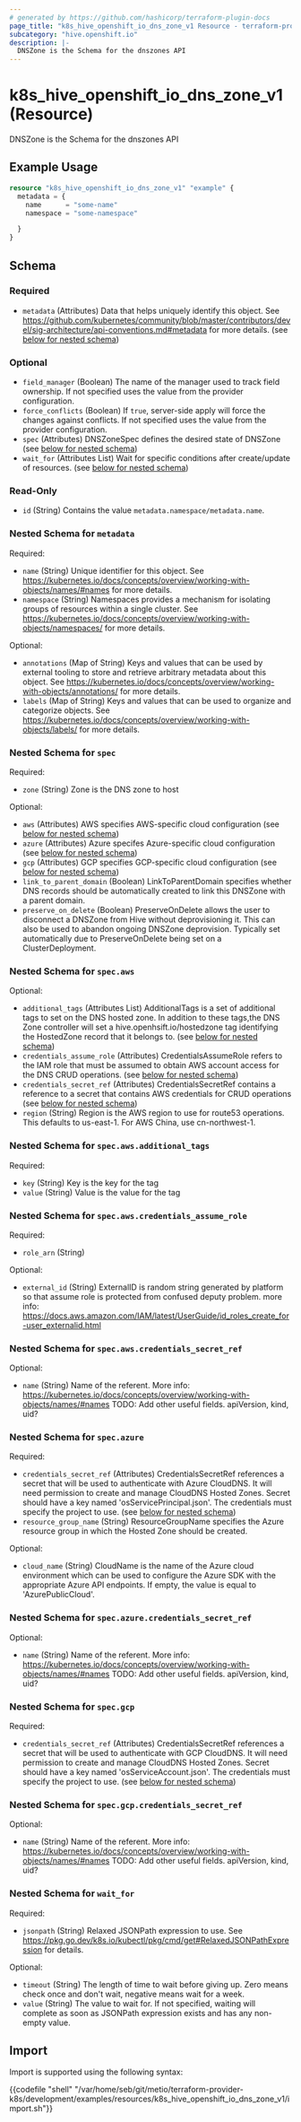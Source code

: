 ```yaml
---
# generated by https://github.com/hashicorp/terraform-plugin-docs
page_title: "k8s_hive_openshift_io_dns_zone_v1 Resource - terraform-provider-k8s"
subcategory: "hive.openshift.io"
description: |-
  DNSZone is the Schema for the dnszones API
---
```


# k8s_hive_openshift_io_dns_zone_v1 (Resource)

DNSZone is the Schema for the dnszones API

## Example Usage

```terraform
resource "k8s_hive_openshift_io_dns_zone_v1" "example" {
  metadata = {
    name      = "some-name"
    namespace = "some-namespace"

  }
}
```

<!-- schema generated by tfplugindocs -->
## Schema

### Required

- `metadata` (Attributes) Data that helps uniquely identify this object. See https://github.com/kubernetes/community/blob/master/contributors/devel/sig-architecture/api-conventions.md#metadata for more details. (see [below for nested schema](#nestedatt--metadata))

### Optional

- `field_manager` (Boolean) The name of the manager used to track field ownership. If not specified uses the value from the provider configuration.
- `force_conflicts` (Boolean) If `true`, server-side apply will force the changes against conflicts. If not specified uses the value from the provider configuration.
- `spec` (Attributes) DNSZoneSpec defines the desired state of DNSZone (see [below for nested schema](#nestedatt--spec))
- `wait_for` (Attributes List) Wait for specific conditions after create/update of resources. (see [below for nested schema](#nestedatt--wait_for))

### Read-Only

- `id` (String) Contains the value `metadata.namespace/metadata.name`.

<a id="nestedatt--metadata"></a>
### Nested Schema for `metadata`

Required:

- `name` (String) Unique identifier for this object. See https://kubernetes.io/docs/concepts/overview/working-with-objects/names/#names for more details.
- `namespace` (String) Namespaces provides a mechanism for isolating groups of resources within a single cluster. See https://kubernetes.io/docs/concepts/overview/working-with-objects/namespaces/ for more details.

Optional:

- `annotations` (Map of String) Keys and values that can be used by external tooling to store and retrieve arbitrary metadata about this object. See https://kubernetes.io/docs/concepts/overview/working-with-objects/annotations/ for more details.
- `labels` (Map of String) Keys and values that can be used to organize and categorize objects. See https://kubernetes.io/docs/concepts/overview/working-with-objects/labels/ for more details.


<a id="nestedatt--spec"></a>
### Nested Schema for `spec`

Required:

- `zone` (String) Zone is the DNS zone to host

Optional:

- `aws` (Attributes) AWS specifies AWS-specific cloud configuration (see [below for nested schema](#nestedatt--spec--aws))
- `azure` (Attributes) Azure specifes Azure-specific cloud configuration (see [below for nested schema](#nestedatt--spec--azure))
- `gcp` (Attributes) GCP specifies GCP-specific cloud configuration (see [below for nested schema](#nestedatt--spec--gcp))
- `link_to_parent_domain` (Boolean) LinkToParentDomain specifies whether DNS records should be automatically created to link this DNSZone with a parent domain.
- `preserve_on_delete` (Boolean) PreserveOnDelete allows the user to disconnect a DNSZone from Hive without deprovisioning it. This can also be used to abandon ongoing DNSZone deprovision. Typically set automatically due to PreserveOnDelete being set on a ClusterDeployment.

<a id="nestedatt--spec--aws"></a>
### Nested Schema for `spec.aws`

Optional:

- `additional_tags` (Attributes List) AdditionalTags is a set of additional tags to set on the DNS hosted zone. In addition to these tags,the DNS Zone controller will set a hive.openhsift.io/hostedzone tag identifying the HostedZone record that it belongs to. (see [below for nested schema](#nestedatt--spec--aws--additional_tags))
- `credentials_assume_role` (Attributes) CredentialsAssumeRole refers to the IAM role that must be assumed to obtain AWS account access for the DNS CRUD operations. (see [below for nested schema](#nestedatt--spec--aws--credentials_assume_role))
- `credentials_secret_ref` (Attributes) CredentialsSecretRef contains a reference to a secret that contains AWS credentials for CRUD operations (see [below for nested schema](#nestedatt--spec--aws--credentials_secret_ref))
- `region` (String) Region is the AWS region to use for route53 operations. This defaults to us-east-1. For AWS China, use cn-northwest-1.

<a id="nestedatt--spec--aws--additional_tags"></a>
### Nested Schema for `spec.aws.additional_tags`

Required:

- `key` (String) Key is the key for the tag
- `value` (String) Value is the value for the tag


<a id="nestedatt--spec--aws--credentials_assume_role"></a>
### Nested Schema for `spec.aws.credentials_assume_role`

Required:

- `role_arn` (String)

Optional:

- `external_id` (String) ExternalID is random string generated by platform so that assume role is protected from confused deputy problem. more info: https://docs.aws.amazon.com/IAM/latest/UserGuide/id_roles_create_for-user_externalid.html


<a id="nestedatt--spec--aws--credentials_secret_ref"></a>
### Nested Schema for `spec.aws.credentials_secret_ref`

Optional:

- `name` (String) Name of the referent. More info: https://kubernetes.io/docs/concepts/overview/working-with-objects/names/#names TODO: Add other useful fields. apiVersion, kind, uid?



<a id="nestedatt--spec--azure"></a>
### Nested Schema for `spec.azure`

Required:

- `credentials_secret_ref` (Attributes) CredentialsSecretRef references a secret that will be used to authenticate with Azure CloudDNS. It will need permission to create and manage CloudDNS Hosted Zones. Secret should have a key named 'osServicePrincipal.json'. The credentials must specify the project to use. (see [below for nested schema](#nestedatt--spec--azure--credentials_secret_ref))
- `resource_group_name` (String) ResourceGroupName specifies the Azure resource group in which the Hosted Zone should be created.

Optional:

- `cloud_name` (String) CloudName is the name of the Azure cloud environment which can be used to configure the Azure SDK with the appropriate Azure API endpoints. If empty, the value is equal to 'AzurePublicCloud'.

<a id="nestedatt--spec--azure--credentials_secret_ref"></a>
### Nested Schema for `spec.azure.credentials_secret_ref`

Optional:

- `name` (String) Name of the referent. More info: https://kubernetes.io/docs/concepts/overview/working-with-objects/names/#names TODO: Add other useful fields. apiVersion, kind, uid?



<a id="nestedatt--spec--gcp"></a>
### Nested Schema for `spec.gcp`

Required:

- `credentials_secret_ref` (Attributes) CredentialsSecretRef references a secret that will be used to authenticate with GCP CloudDNS. It will need permission to create and manage CloudDNS Hosted Zones. Secret should have a key named 'osServiceAccount.json'. The credentials must specify the project to use. (see [below for nested schema](#nestedatt--spec--gcp--credentials_secret_ref))

<a id="nestedatt--spec--gcp--credentials_secret_ref"></a>
### Nested Schema for `spec.gcp.credentials_secret_ref`

Optional:

- `name` (String) Name of the referent. More info: https://kubernetes.io/docs/concepts/overview/working-with-objects/names/#names TODO: Add other useful fields. apiVersion, kind, uid?




<a id="nestedatt--wait_for"></a>
### Nested Schema for `wait_for`

Required:

- `jsonpath` (String) Relaxed JSONPath expression to use. See https://pkg.go.dev/k8s.io/kubectl/pkg/cmd/get#RelaxedJSONPathExpression for details.

Optional:

- `timeout` (String) The length of time to wait before giving up. Zero means check once and don't wait, negative means wait for a week.
- `value` (String) The value to wait for. If not specified, waiting will complete as soon as JSONPath expression exists and has any non-empty value.

## Import

Import is supported using the following syntax:

{{codefile "shell" "/var/home/seb/git/metio/terraform-provider-k8s/development/examples/resources/k8s_hive_openshift_io_dns_zone_v1/import.sh"}}

